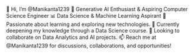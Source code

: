 👋 Hi, I’m @Manikanta1239
🌟 Generative AI Enthusiast & Aspiring Computer Science Engineer
📊 Data Science & Machine Learning Aspirant
👀 Passionate about learning and exploring new technologies.
🌱 Currently deepening my knowledge through a Data Science course.
💞️ Looking to collaborate on Data Analytics and AI projects.
📫 Reach me at @Manikanta1239 for discussions, collaborations, and opportunities!

<!---
Manikanta1239/Manikanta1239 is a ✨ special ✨ repository because its `README.md` (this file) appears on your GitHub profile.
You can click the Preview link to take a look at your changes.
--->
